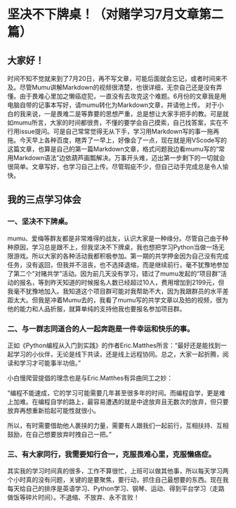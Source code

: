 # 坚决不下牌桌！（对赌学习7月文章第二篇）
## 大家好！
时间不知不觉就来到了7月20日，再不写文章，可能后面就会忘记，或者时间来不及。尽管Mumu讲解Markdown的视频很清楚，也很详细，无奈自己还是没有弄懂。由于畏难心里加之懒癌症犯，一直没有去攻克这个难题。6月份的文章我是用电脑自带的记事本写好，请mumu转化为Markdown文章，并请他上传。
对于小白的我来说，一是畏难二是等靠要的思想严重，总是想让大家手把手的教。可是就如mumu所言，大家的时间都很贵，不懂的要学会自己摸索，自己找答案，实在不行用issue提问。可是自己常常觉得无从下手，学习用Markdown写的事一拖再拖。今天早上各种百度，瞎弄了一早上，好像会了一点，现在就是用VScode写的这篇文章，也算是自己的第一篇Markdown文章，格式问题我边看mumu写的“常用Markdown语法”边依葫芦画瓢解决。万事开头难，迈出第一步剩下的一切就会很简单。文章写好，也学习自己上传。尽管瑕疵不少，但自己动手完成总是令人愉快。
## 我的三点学习体会
### 一、坚决不下牌桌。
mumu、爱梅等群友都是非常难得的战友，认识大家是一种缘分。尽管自己由于种种原因，学习总是跟不上，但我坚决不下牌桌，我也想把学习Python当做一场无限游戏。所以大家的各种活动我都积极参加。第一期的共学押金因为自己没有完成任务，没有返回，但我并不沮丧，也不选择退缩，而是继续前行，毫不犹豫地参加了第二个“对赌共学”活动。因为前几天没有学习，错过了mumu发起的“项目群”活动的报名，等到昨天知道的时候报名人数已经超过10人，费用增加到2199元，但我毫不犹豫地加入。我知道这个项目群可能对我帮助不大，因为我跟群员的水平差距太大。但我是冲着Mumu去的，我看了mumu写的共学文章以及拍的视频，很为他的能力和人品折服，就算单纯的支持他我也要报名参加项目群。
### 二、与一群志同道合的人一起奔跑是一件幸运和快乐的事。
正如《Python编程从入门到实践》的作者Eric.Matthes所言：“最好还是能找到一起学习的小伙伴，无论是线下共读，还是线上远程协同。总之，大家一起折腾，阅读和学习才可能事半功倍。”

小白慢爬营提倡的理念也是与Eric.Matthes有异曲同工之妙：

“编程不能速成，它的学习可能需要几年甚至很多年的时间。而编程自学，更是难上加难。在编程自学的路上，最容易遭遇的就是中途放弃且无数次的放弃，但只要放弃再想重新拾起可能性就很小。

所以，有时需要借助他人裹挟的力量，需要有人跟我们一起前行，互相扶持、互相鼓励，在自己想要放弃时拽自己一把。”
### 三、有大家同行，我需要知行合一，克服畏难心里，克服懒癌症。
其实我的学习时间真的很多，工作不算很忙，上班可以做其他事，所以每天学习两个小时真的没有问题，关键的是要聚焦，要行动，抓住自己最想要的东西。现在我每天给自己的排序是英语学习、Python学习、钢琴、运动、得到平台学习（走路做饭等碎片时间）。不退缩、不放弃、永不言败！